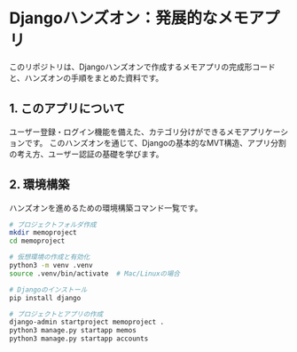 # Djangoハンズオン：発展的なメモアプリ

このリポジトリは、Djangoハンズオンで作成するメモアプリの完成形コードと、ハンズオンの手順をまとめた資料です。

## 1. このアプリについて

ユーザー登録・ログイン機能を備えた、カテゴリ分けができるメモアプリケーションです。
このハンズオンを通じて、Djangoの基本的なMVT構造、アプリ分割の考え方、ユーザー認証の基礎を学びます。

## 2. 環境構築

ハンズオンを進めるための環境構築コマンド一覧です。

```bash
# プロジェクトフォルダ作成
mkdir memoproject
cd memoproject

# 仮想環境の作成と有効化
python3 -m venv .venv
source .venv/bin/activate  # Mac/Linuxの場合

# Djangoのインストール
pip install django

# プロジェクトとアプリの作成
django-admin startproject memoproject .
python3 manage.py startapp memos
python3 manage.py startapp accounts

